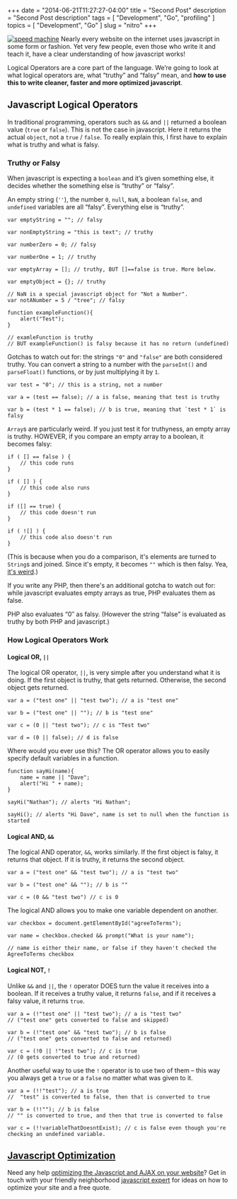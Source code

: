 +++
date        = "2014-06-21T11:27:27-04:00"
title       = "Second Post"
description = "Second Post description"
tags        = [ "Development", "Go", "profiling" ]
topics      = [ "Development", "Go" ]
slug        = "nitro"
+++

[![](http://farm1.static.flickr.com/104/308974073_9057064747_m.jpg "speed machine")](http://www.flickr.com/photos/fleur-design/308974073/) Nearly every website on the internet uses javascript in some form or fashion. Yet very few people, even those who write it and teach it, have a clear understanding of how javascript works!

Logical Operators are a core part of the language. We’re going to look at what logical operators are, what “truthy” and “falsy” mean, and **how to use this to write cleaner, faster and more optimized javascript**.

## Javascript Logical Operators

In traditional programming, operators such as `&&` and `||` returned a boolean value (`true` or `false`). This is not the case in javascript. Here it returns the actual `object`, not a `true` / `false`. To really explain this, I first have to explain what is truthy and what is falsy.

### Truthy or Falsy

When javascript is expecting a `boolean` and it’s given something else, it decides whether the something else is “truthy” or “falsy”.

An empty string (`''`), the number `0`, `null`, `NaN`, a boolean `false`, and `undefined` variables are all “falsy”. Everything else is “truthy”.

```
var emptyString = ""; // falsy

var nonEmptyString = "this is text"; // truthy

var numberZero = 0; // falsy

var numberOne = 1; // truthy

var emptyArray = []; // truthy, BUT []==false is true. More below.

var emptyObject = {}; // truthy

// NaN is a special javascript object for "Not a Number".
var notANumber = 5 / "tree"; // falsy

function exampleFunction(){
    alert("Test");
}

// examleFunction is truthy
// BUT exampleFunction() is falsy because it has no return (undefined)

```

Gotchas to watch out for: the strings `"0"` and `"false"` are both considered truthy. You can convert a string to a number with the `parseInt()` and `parseFloat()` functions, or by just multiplying it by `1`.

```
var test = "0"; // this is a string, not a number

var a = (test == false); // a is false, meaning that test is truthy

var b = (test * 1 == false); // b is true, meaning that `test * 1` is falsy

```

`Array`s are particularly weird. If you just test it for truthyness, an empty array is truthy. HOWEVER, if you compare an empty array to a boolean, it becomes falsy:

```
if ( [] == false ) {
    // this code runs
}

if ( [] ) {
    // this code also runs
}

if ([] == true) {
    // this code doesn't run
}

if ( ![] ) {
    // this code also doesn't run
}

```

(This is because when you do a comparison, it's elements are turned to `String`s and joined. Since it's empty, it becomes `""` which is then falsy. Yea, [it's weird](https://www.destroyallsoftware.com/talks/wat).)

If you write any PHP, then there's an additional gotcha to watch out for: while javascript evaluates empty arrays as true, PHP evaluates them as false.

PHP also evaluates “0″ as falsy. (However the string “false” is evaluated as truthy by both PHP and javascript.)

### How Logical Operators Work

#### Logical OR, `||`

The logical OR operator, `||`, is very simple after you understand what it is doing. If the first object is truthy, that gets returned. Otherwise, the second object gets returned.

```
var a = ("test one" || "test two"); // a is "test one"

var b = ("test one" || ""); // b is "test one"

var c = (0 || "test two"); // c is "Test two"

var d = (0 || false); // d is false

```

Where would you ever use this? The OR operator allows you to easily specify default variables in a function.

```
function sayHi(name){
    name = name || "Dave";
    alert("Hi " + name);
}

sayHi("Nathan"); // alerts "Hi Nathan";

sayHi(); // alerts "Hi Dave", name is set to null when the function is started

```

#### Logical AND, `&&`

The logical AND operator, `&&`, works similarly. If the first object is falsy, it returns that object. If it is truthy, it returns the second object.

```
var a = ("test one" && "test two"); // a is "test two"

var b = ("test one" && ""); // b is ""

var c = (0 && "test two") // c is 0

```

The logical AND allows you to make one variable dependent on another.

```
var checkbox = document.getElementById("agreeToTerms");

var name = checkbox.checked && prompt("What is your name");

// name is either their name, or false if they haven't checked the AgreeToTerms checkbox

```

#### Logical NOT, `!`

Unlike `&&` and `||`, the `!` operator DOES turn the value it receives into a boolean. If it receives a truthy value, it returns `false`, and if it receives a falsy value, it returns `true`.

```
var a = (!"test one" || "test two"); // a is "test two"
// ("test one" gets converted to false and skipped)

var b = (!"test one" && "test two"); // b is false
// ("test one" gets converted to false and returned)

var c = (!0 || !"test two"); // c is true
// (0 gets converted to true and returned)

```

Another useful way to use the `!` operator is to use two of them – this way you always get a `true` or a `false` no matter what was given to it.

```
var a = (!!"test"); // a is true
//  "test" is converted to false, then that is converted to true

var b = (!!""); // b is false
// "" is converted to true, and then that true is converted to false

var c = (!!variableThatDoesntExist); // c is false even though you're checking an undefined variable.

```

## [Javascript Optimization](http://nfriedly.com/portfolio)

Need any help [optimizing the Javascript and AJAX on your website](http://nfriedly.com/portfolio#javascript)? Get in touch with your friendly neighborhood [javascript expert](http://nfriedly.com/portfolio) for ideas on how to optimize your site and a free quote.
